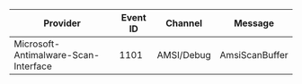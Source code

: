 Provider                              |  Event ID  |  Channel     |  Message
--------------------------------------|------------|--------------|----------------
Microsoft-Antimalware-Scan-Interface  |  1101      |  AMSI/Debug  |  AmsiScanBuffer